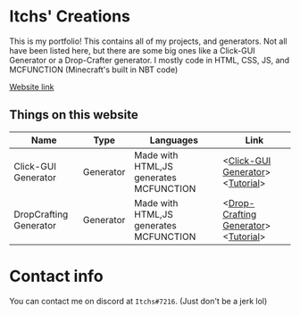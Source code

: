 Itchs' Creations
============
This is my portfolio! This contains all of my projects, and generators. Not all have been listed here, but there are some big ones like a Click-GUI Generator or a Drop-Crafter generator. I mostly code in HTML, CSS, JS, and MCFUNCTION (Minecraft's built in NBT code)

[Website link](https:/itchss.github.io/)

Things on this website
------------------
| Name                   | Type          | Languages                               | Link                                                                                     |
| ---------------------- | ------------- | --------------------------------------- | ---------------------------------------------------------------------------------------- |
| Click-GUI Generator    | Generator     | Made with HTML,JS generates MCFUNCTION  | <[Click-GUI Generator](https://itchss.github.io/gui.html)> <[Tutorial]()>                |
| DropCrafting Generator | Generator     | Made with HTML,JS generates MCFUNCTION  | <[Drop-Crafting Generator](https://itchss.github.io/dropcrafting.html)> <[Tutorial]()>   |

Contact info
============
You can contact me on discord at `Itchs#7216`. (Just don't be a jerk lol)
